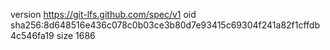 version https://git-lfs.github.com/spec/v1
oid sha256:8d648516e436c078c0b03ce3b80d7e93415c69304f241a82f1cffdb4c546fa19
size 1686
